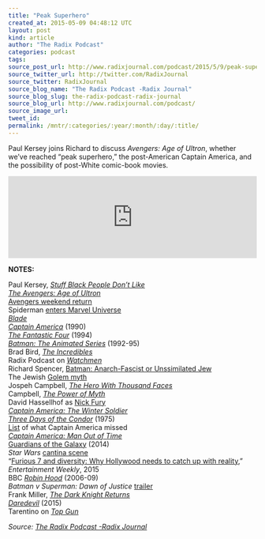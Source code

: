 ```yaml
---
title: "Peak Superhero"
created_at: 2015-05-09 04:48:12 UTC
layout: post
kind: article
author: "The Radix Podcast"
categories: podcast
tags: 
source_post_url: http://www.radixjournal.com/podcast/2015/5/9/peak-superhero
source_twitter_url: http://twitter.com/RadixJournal
source_twitter: RadixJournal
source_blog_name: "The Radix Podcast -Radix Journal"
source_blog_slug: the-radix-podcast-radix-journal
source_blog_url: http://www.radixjournal.com/podcast/
source_image_url: 
tweet_id:
permalink: /mntr/:categories/:year/:month/:day/:title/
---
```

<p>Paul Kersey joins Richard to discuss <em>Avengers: Age of Ultron</em>, whether we’ve reached “peak superhero,” the post-American Captain America, and the possibility of post-White comic-book movies. </p>



<iframe scrolling="no" src="https://w.soundcloud.com/player/?url=https%3A//api.soundcloud.com/tracks/204621391&amp;color=ff5500&amp;auto_play=false&amp;hide_related=false&amp;show_comments=true&amp;show_user=true&amp;show_reposts=false" width="100%" frameborder="no" height="166"></iframe><p><strong>NOTES:</strong>    </p><p>Paul Kersey, <em><a href="http://stuffblackpeopledontlike.blogspot.com">Stuff Black People Don’t Like</a></em> <br>
<em><a href="http://www.imdb.com/title/tt2395427/?ref_=nm_flmg_act_3">The Avengers: Age of Ultron</a></em> <br>
<a href="http://time.com/3844686/avengers-age-of-ultron-box-office-weekend/">Avengers weekend return</a> <br>
Spiderman <a href="http://variety.com/2015/film/news/spider-man-marvel-sony-movies-1201429508/">enters Marvel Universe</a> <br>
<em><a href="http://www.imdb.com/title/tt0120611/">Blade</a></em> <br>
<em><a href="https://www.youtube.com/watch?v=dnChulumfdk">Captain America</a></em> (1990) <br>
<em><a href="https://www.youtube.com/watch?v=r_X5C6e3ZeY">The Fantastic Four</a></em> (1994) <br>
<em><a href="http://www.imdb.com/title/tt0103359/?ref_=nv_sr_1">Batman: The Animated Series</a></em> (1992-95) <br>
Brad Bird, <em><a href="http://www.imdb.com/name/nm0083348/">The Incredibles</a></em> <br>
Radix Podcast on <em><a href="http://www.radixjournal.com/vanguard-radio/2014/2/17/the-last-superhero">Watchmen</a></em> <br>
Richard Spencer, <a href="http://www.radixjournal.com/altright-archive/altright-archive/main/blogs/zeitgeist/batman">Batman: Anarch-Fascist or Unssimilated Jew</a> <br>
The Jewish <a href="http://en.wikipedia.org/wiki/Golem">Golem myth</a> <br>
Jospeh Campbell, <em><a href="http://www.amazon.com/exec/obidos/ASIN/1577315936/washisummipub-20">The Hero With Thousand Faces</a></em> <br>
Campbell, <em><a href="http://www.amazon.com/exec/obidos/ASIN/0385418868/washisummipub-20">The Power of Myth</a></em> <br>
David Hassellhof as <a href="https://www.youtube.com/watch?v=QdAPc2PC0w0">Nick Fury</a> <br>
<em><a href="http://www.imdb.com/title/tt1843866/">Captain America: The Winter Soldier</a></em> <br>
<em><a href="http://www.imdb.com/title/tt0073802/">Three Days of the Condor</a></em> (1975) <br>
<a href="http://sploid.gizmodo.com/captain-americas-to-do-list-is-different-depending-on-1562463536">List</a> of what Captain America missed <br>
<em><a href="http://www.amazon.com/exec/obidos/ASIN/078515129X/washisummipub-20">Captain America: Man Out of Time</a></em> <br>
<a href="http://www.imdb.com/title/tt2015381/?ref_=nv_sr_1">Guardians of the Galaxy</a> (2014) <br>
<em>Star Wars</em> <a href="http://www.criticalcommons.org/Members/ccphanson/clips/the-cantina-scene-from-star-wars-episode-iv-a-new">cantina scene</a> <br>
“<a href="http://www.ew.com/article/2015/04/01/furious-7-and-diversity-why-hollywood-needs-catch-reality">Furious 7 and diversity: Why Hollywood needs to catch up with reality</a>,” <em>Entertainment Weekly</em>, 2015 <br>
BBC <em><a href="http://www.imdb.com/title/tt0787985/">Robin Hood</a></em> (2006-09) <br>
<em>Batman v Superman: Dawn of Justice</em> <a href="http://www.imdb.com/title/tt0787985/">trailer</a> <br>
Frank Miller, <em><a href="http://www.amazon.com/exec/obidos/ASIN/1563893428/washisummipub-20">The Dark Knight Returns</a></em> <br>
<em><a href="http://www.imdb.com/title/tt3322312/">Daredevil</a></em> (2015) <br>
Tarentino on <em><a href="https://www.youtube.com/watch?v=BNPVRh0ngUo">Top Gun</a></em>  </p><div class="">
    <i>Source: <a href="http://www.radixjournal.com/podcast/">The Radix Podcast -Radix Journal</a></i>
</div>

